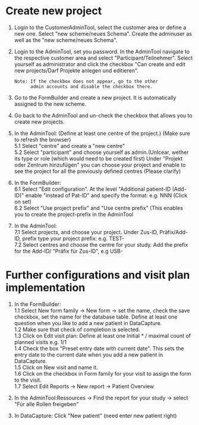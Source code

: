 # Create new project

1. Login to the CustomerAdminTool, select the customer area or define a new one. Select "new scheme/neues Schema". Create the adminuser as well as the "new scheme/neues Schema".
2. Login to the AdminTool, set you password. In the AdminTool navigate to the respective customer area and select "Participant/Teilnehmer". Select yourself as administrator and click the checkbox "Can create and edit new projects/Darf Projekte anlegen und editieren".

    ```
    Note: If the checkbox does not appear, go to the other
          admin accounts and disable the checkbox there.
    ```

3. Go to the FormBuilder and create a new project. It is automatically assigned to the new scheme.

4. Go back to the AdminTool and un-check the checkbox that allows you to create new projects. 

5. In the AdminTool: (Define at least one centre of the project.)  (Make sure to refresh the browser)<br>
    5.1 Select "centre" and create a "new centre" <br>
    5.2 Select "participant" and choose yourself as admin.(Unlcear, wether its type or role (which would need to be created first) Under "Projekt oder Zentrum hinzufügen" you can choose your project and enable to see the project for all the previously defined centres (Please clarify) <br>

6. In the FormBuilder: <br>
    6.1 Select "Edit configuration". At the level "Additional patient-ID (Add-ID)" enable "instead of Pat-ID" and specify the format: e.g. NNN (Click on set) <br> 
    6.2 Select "Use project prefix" and "Use centre prefix" (This enables you to create the project-prefix in the AdminTool <br>

7. In the  AdminTool: <br> 
    7.1 Select projects, and choose your project. Under Zus-ID, Präfix/Add-ID, prefix  type your project prefix: e.g. TEST- <br>
    7.2 Select centres and choose the centre for your study. Add the  prefix for the Add-ID/ "Präfix für Zus-ID", e.g USB- <br>

# Further configurations and visit plan implementation

1. In the FormBuilder: <br>
    1.1 Select New form family → New form → set the name, check the save checkbox, set the name for the database table. Define at least one question when you like to add a new patient in DataCapture. <br>
    1.2 Make sure that check of completion is selected. <br>
    1.3 Click on Edit visit plan: Define at least one Initial * / maximal count of planned visits e.g. 1/1 <br>
    1.4 Check the box "Preset entry date with current date". This sets the entry date to the current date when you add a new patient in DataCapture. <br>
    1.5 Click on New visit and name it. <br>
    1.6 Click on the checkbox in Form family for your visit to assign the form to the visit. <br>
    1.7 Select Edit Reports → New report → Patient Overview <br>
      
2. In the AdminTool:Ressources → Find the report for your study → select "Für alle Rollen freigeben"

3. In DataCapture: Click "New patient" (need enter new patient right)


